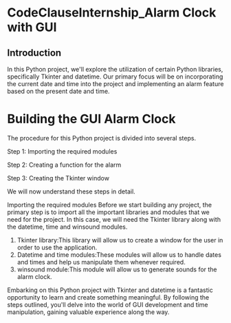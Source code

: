 # CodeClauseInternship_Alarm Clock with GUI

## Introduction

In this Python project, we'll explore the utilization of certain Python libraries, specifically Tkinter and datetime. Our primary focus will be on incorporating the current date and time into the project and implementing an alarm feature based on the present date and time.

# Building the GUI Alarm Clock

The procedure for this Python project is divided into several steps.

Step 1: Importing the required modules

Step 2: Creating a function for the alarm

Step 3: Creating the Tkinter window

We will now understand these steps in detail.

Importing the required modules
Before we start building any project, the primary step is to import all the important libraries and modules that we need for the project. In this case, we will need the Tkinter library along with the datetime, time and winsound modules.
1. Tkinter library:This library will allow us to create a window for the user in order to use the application.
2. Datetime and time modules:These modules will allow us to handle dates and times and help us manipulate them whenever required.
3. winsound module:This module will allow us to generate sounds for the alarm clock.
   

Embarking on this Python project with Tkinter and datetime is a fantastic opportunity to learn and create something meaningful. By following the steps outlined, you'll delve into the world of GUI development and time manipulation, gaining valuable experience along the way.





